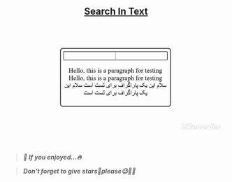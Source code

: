 <div align="center">

<h2><a href="https://github.com/amir-v-z/Mini-projects-js/tree/main/searchInText">Search In Text</a></h2>

![gif](./searchInText/searchInText.gif)

</div>

#
> *__🌈 If you enjoyed...🔥__*

> *__Don't forget to give stars🌟please😉🙏🏻__*